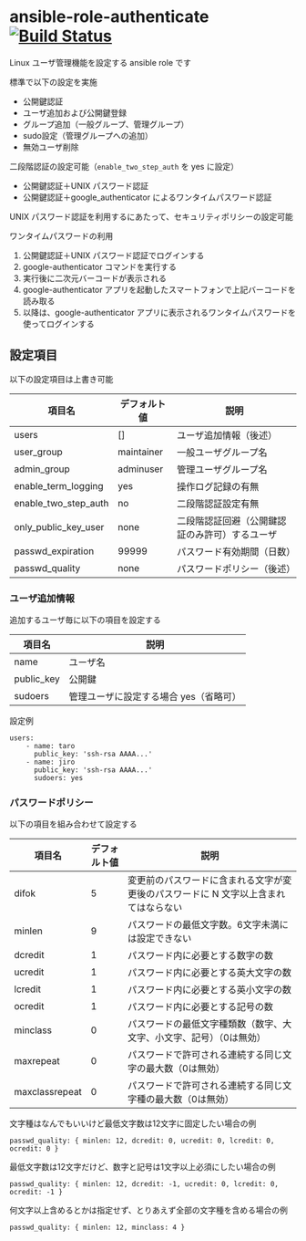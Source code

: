 # ansible-role-authenticate [![Build Status](https://travis-ci.org/izumimatsuo/ansible-role-authenticate.svg?branch=master)](https://travis-ci.org/izumimatsuo/ansible-role-authenticate)

Linux ユーザ管理機能を設定する ansible role です

標準で以下の設定を実施

- 公開鍵認証
- ユーザ追加および公開鍵登録
- グループ追加（一般グループ、管理グループ）
- sudo設定（管理グループへの追加）
- 無効ユーザ削除

二段階認証の設定可能（```enable_two_step_auth``` を yes に設定）

- 公開鍵認証＋UNIX パスワード認証
- 公開鍵認証＋google_authenticator によるワンタイムパスワード認証

UNIX パスワード認証を利用するにあたって、セキュリティポリシーの設定可能

ワンタイムパスワードの利用

1. 公開鍵認証＋UNIX パスワード認証でログインする
1. google-authenticator コマンドを実行する
1. 実行後に二次元バーコードが表示される
1. google-authenticator アプリを起動したスマートフォンで上記バーコードを読み取る
1. 以降は、google-authenticator アプリに表示されるワンタイムパスワードを使ってログインする

## 設定項目

以下の設定項目は上書き可能

| 項目名               | デフォルト値 | 説明                                           |
| -------------------- | ------------ | ---------------------------------------------- |
| users                | []           | ユーザ追加情報（後述）                         |
| user_group           | maintainer   | 一般ユーザグループ名                           |
| admin_group          | adminuser    | 管理ユーザグループ名                           |
| enable_term_logging  | yes          | 操作ログ記録の有無                             |
| enable_two_step_auth | no           | 二段階認証設定有無                             |
| only_public_key_user | none         | 二段階認証回避（公開鍵認証のみ許可）するユーザ |
| passwd_expiration    | 99999        | パスワード有効期間（日数）                     |
| passwd_quality       | none         | パスワードポリシー（後述）                     |

### ユーザ追加情報

追加するユーザ毎に以下の項目を設定する

| 項目名     | 説明                                   |
| ---------- | -------------------------------------- |
| name       | ユーザ名                               |
| public_key | 公開鍵                                 |
| sudoers    | 管理ユーザに設定する場合 yes（省略可） |

設定例

```
users:
    - name: taro
      public_key: 'ssh-rsa AAAA...'
    - name: jiro
      public_key: 'ssh-rsa AAAA...'
      sudoers: yes
```

### パスワードポリシー

以下の項目を組み合わせて設定する

| 項目名         | デフォルト値 | 説明 |
| -------------- | ------------ | ---- |
| difok          | 5            | 変更前のパスワードに含まれる文字が変更後のパスワードに N 文字以上含まれてはならない |
| minlen         | 9            | パスワードの最低文字数。6文字未満には設定できない |
| dcredit        | 1            | パスワード内に必要とする数字の数 |
| ucredit        | 1            | パスワード内に必要とする英大文字の数 |
| lcredit        | 1            | パスワード内に必要とする英小文字の数 |
| ocredit        | 1            | パスワード内に必要とする記号の数 |
| minclass       | 0            | パスワードの最低文字種類数（数字、大文字、小文字、記号）（0は無効） |
| maxrepeat      | 0            | パスワードで許可される連続する同じ文字の最大数（0は無効） |
| maxclassrepeat | 0            | パスワードで許可される連続する同じ文字種の最大数（0は無効） |

文字種はなんでもいいけど最低文字数は12文字に固定したい場合の例

```
passwd_quality: { minlen: 12, dcredit: 0, ucredit: 0, lcredit: 0, ocredit: 0 }
```

最低文字数は12文字だけど、数字と記号は1文字以上必須にしたい場合の例

```
passwd_quality: { minlen: 12, dcredit: -1, ucredit: 0, lcredit: 0, ocredit: -1 }
```

何文字以上含めるとかは指定せず、とりあえず全部の文字種を含める場合の例

```
passwd_quality: { minlen: 12, minclass: 4 }
```

